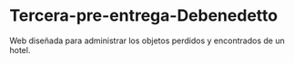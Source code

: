 # Tercera-pre-entrega-Debenedetto
Web diseñada para administrar los objetos perdidos y encontrados de un hotel.
